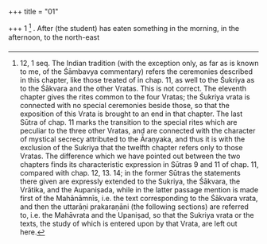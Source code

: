 +++
title = "01"

+++
1 [^1] . After (the student) has eaten something in the morning, in the afternoon, to the north-east


[^1]:  12, 1 seq. The Indian tradition (with the exception only, as far as is known to me, of the Śāmbavya commentary) refers the ceremonies described in this chapter, like those treated of in chap. 11, as well to the Śukriya as to the Śākvara and the other Vratas. This is not correct. The eleventh chapter gives the rites common to the four Vratas; the Śukriya vrata is connected with no special ceremonies beside those, so that the exposition of this Vrata is brought to an end in that chapter. The last Sūtra of chap. 11 marks the transition to the special rites which are peculiar to the three other Vratas, and are connected with the character of mystical secrecy attributed to the Āraṇyaka, and thus it is with the exclusion of the Sukriya that the twelfth chapter refers only to those Vratas. The difference which we have pointed out between the two chapters finds its characteristic expression in Sūtras 9 and 11 of chap. 11, compared with chap. 12, 13. 14; in the former Sūtras the statements there given are expressly extended to the Sukriya, the Śākvara, the Vrātika, and the Aupaniṣada, while in the latter passage mention is made first of the Mahānāmnīs, i.e. the text corresponding to the Śākvara vrata, and then the uttarāṇi prakaraṇāni (the following sections) are referred to, i.e. the Mahāvrata and the Upaniṣad, so that the Sukriya vrata or the texts, the study of which is entered upon by that Vrata, are left out here.
